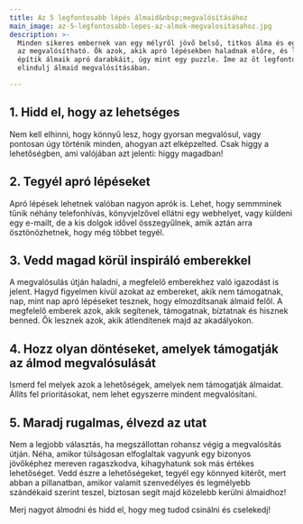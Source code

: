```yaml
---
title: Az 5 legfontosabb lépés álmaid&nbsp;megvalósításához
main_image: az-5-legfontosabb-lepes-az-almok-megvalositasahoz.jpg
description: >-
  Minden sikeres embernek van egy mélyről jövő belső, titkos álma és egy erős hite, hogy az
  az megvalósítható. Ők azok, akik apró lépésekben haladnak előre, és lépésről-lépésre.
  építik álmaik apró darabkáit, úgy mint egy puzzle. Íme az öt legfontosabb lépés, hogy
  elindulj álmaid megvalósításában.

---
```


## 1. Hidd el, hogy az lehetséges

Nem kell elhinni, hogy könnyű lesz, hogy gyorsan megvalósul, vagy pontosan úgy
történik minden, ahogyan azt elképzelted. Csak higgy a lehetőségben, ami
valójában azt jelenti: higgy magadban!

## 2. Tegyél apró lépéseket

Apró lépések lehetnek valóban nagyon aprók is. Lehet, hogy semmminek tűnik
néhány telefonhívás, könyvjelzővel ellátni egy webhelyet, vagy küldeni egy
e-mailt, de a kis dolgok idővel összegyűlnek, amik aztán arra ösztönözhetnek,
hogy még többet tegyél.

## 3. Vedd magad körül inspiráló emberekkel

A megvalósulás útján haladni, a megfelelő emberekhez való igazodást is jelent.
Hagyd figyelmen kívül azokat az embereket, akik nem támogatnak, nap, mint nap
apró lépéseket tesznek, hogy elmozdítsanak álmaid felől. A megfelelő emberek
azok, akik segítenek, támogatnak, bíztatnak és hisznek benned. Ők lesznek azok,
akik átlendítenek majd az akadályokon.

## 4. Hozz olyan döntéseket, amelyek támogatják az álmod megvalósulását

Ismerd fel melyek azok a lehetőségek, amelyek nem támogatják álmaidat. Állíts
fel prioritásokat, nem lehet egyszerre mindent megvalósítani.

## 5. Maradj rugalmas, élvezd az utat

Nem a legjobb választás, ha megszállottan rohansz végig a megvalósítás útján.
Néha, amikor túlságosan elfoglaltak vagyunk egy bizonyos jövőképhez mereven
ragaszkodva, kihagyhatunk sok más értékes lehetőséget. Vedd észre a
lehetőségeket, tegyél egy könnyed kitérőt, mert abban a pillanatban, amikor
valamit szenvedélyes és legmélyebb szándékaid szerint teszel, biztosan segít
majd közelebb kerülni álmaidhoz!

Merj nagyot álmodni és hidd el, hogy meg tudod csinálni és cselekedj!


